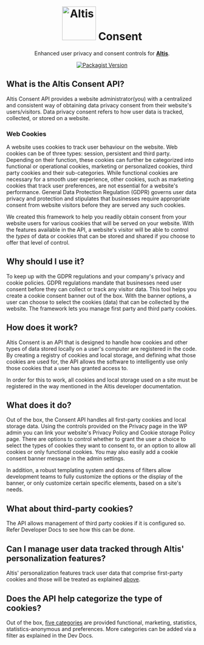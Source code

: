 <h1 align="center"><img src="https://make.hmn.md/altis/Altis-logo.svg" width="89" alt="Altis" /> Consent</h1>

<p align="center">Enhanced user privacy and consent controls for <strong><a href="https://altis-dxp.com/">Altis</a></strong>.</p>

<p align="center"><a href="https://packagist.org/packages/altis/consent"><img alt="Packagist Version" src="https://img.shields.io/packagist/v/altis/consent.svg"></a></p>

## What is the Altis Consent API?

Altis Consent API provides a website administrator(you) with a centralized and consistent way of obtaining data privacy consent from their website's users/visitors. Data privacy consent refers to how user data is tracked, collected, or stored on a website.

### Web Cookies
A website uses cookies to track user behaviour on the website. Web cookies can be of three types: session, persistent and third party. Depending on their function, these cookies can further be categorized into functional or operational cookies, marketing or personalized cookies, third party cookies and their sub-categories. While functional cookies are necessary for a smooth user experience, other cookies, such as marketing cookies that track user preferences, are not essential for a website's performance. General Data Protection Regulation (GDPR) governs user data privacy and protection and stipulates that businesses require appropriate consent from website visitors before they are served any such cookies.

We created this framework to help you readily obtain consent from your website users for various cookies that will be served on your website. With the features available in the API, a website's visitor will be able to control the _types_ of data or cookies that can be stored and shared if you choose to offer that level of control.

## Why should I use it?
To keep up with the GDPR regulations and your company's privacy and cookie policies. GDPR regulations mandate that businesses need user consent before they can collect or track any visitor data. This tool helps you create a cookie consent banner out of the box. With the banner options, a user can choose to select the cookies (data) that can be collected by the website. The framework lets you manage first party and third party cookies.

## How does it work?

Altis Consent is an API that is designed to handle how cookies and other types of data stored locally on a user's computer are registered in the code. By creating a registry of cookies and local storage, and defining what those cookies are used for, the API allows the software to intelligently use only those cookies that a user has granted access to.

In order for this to work, all cookies and local storage used on a site must be registered in the way mentioned in the Altis developer documentation.

## What does it do?

Out of the box, the Consent API handles all first-party cookies and local storage data. Using the controls provided on the Privacy page in the WP admin you can link your website's Privacy Policy and Cookie storage Policy page. There are options to control whether to grant the user a choice to select the types of cookies they want to consent to, or an option to allow all cookies or only functional cookies. You may also easily add a cookie consent banner message in the admin settings.

In addition, a robust templating system and dozens of filters allow development teams to fully customize the options or the display of the banner, or only customize certain specific elements, based on a site's needs.

## What about third-party cookies?
The API allows management of third party cookies if it is configured so. Refer Developer Docs to see how this can be done.

## Can I manage user data tracked through Altis' personalization features?
Altis' personalization features track user data that comprise first-party cookies and those will be treated as explained [above](#what-does-it-do).

## Does the API help categorize the type of cookies?
Out of the box, [five categories](/Consent-API#consent-categories) are provided functional, marketing, statistics, statistics-anonymous and preferences. More categories can be added via a filter as explained in the Dev Docs.